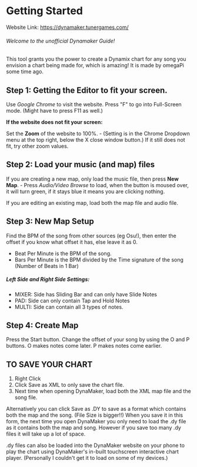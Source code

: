 
# Getting Started

Website Link: https://dynamaker.tunergames.com/

###### Welcome to the unofficial Dynamaker Guide!
This tool grants you the power to create a Dynamix chart for any song you envision a chart being made for, which is amazing! It is made by omegaPi some time ago.

## Step 1: Getting the Editor to fit your screen. 

Use *Google Chrome* to visit the website.
Press "F" to go into Full-Screen mode. (Might have to press F11 as well.)


**If the website does not fit your screen:**

Set the **Zoom** of the website to 100%. 
	- (Setting is in the Chrome Dropdown menu at the top right, below the X close window button.)
If it still does not fit, try other zoom values.


## Step 2: Load your music (and map) files

If you are creating a new map, only load the music file, then press **New Map**.
	- Press *Audio/Video Browse* to load, when the button is moused over, it will turn green, if it stays blue it means you are clicking nothing.

If you are editing an existing map, load both the map file and audio file.


## Step 3: New Map Setup

Find the BPM of the song from other sources (eg Osu!), then enter the offset if you know what offset it has, else leave it as 0.

  - Beat Per Minute is the BPM of the song.
  - Bars Per Minute is the BPM divided by the Time signature of the song (Number of Beats in 1 Bar)

##### Left Side and Right Side Settings:

  - MIXER: Side has Sliding Bar and can only have Slide Notes
  - PAD: Side can only contain Tap and Hold Notes
  - MULTI: Side can contain all 3 types of notes.


## Step 4: Create Map

Press the Start button.
Change the offset of your song by using the O and P buttons.
O makes notes come later.
P makes notes come earlier. 



## TO SAVE YOUR CHART
1. Right Click
2. Click Save as XML to only save the chart file. 
3. Next time when opening DynaMaker, load both the XML map file and the song file.

Alternatively you can click Save as .DY to save as a format which contains both the map and the song. (File Size is bigger!!) 
When you save it in this form, the next time you open DynaMaker you only need to load the .dy file as it contains both the map and song. However if you save too many .dy files it will take up a lot of space.

.dy files can also be loaded into the DynaMaker website on your phone to play the chart using DynaMaker's in-built touchscreen interactive chart player. (Personally I couldn't get it to load on some of my devices.)



